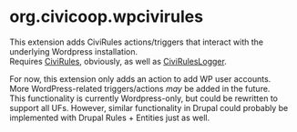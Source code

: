 org.civicoop.wpcivirules
========================

This extension adds CiviRules actions/triggers that interact with the underlying Wordpress installation.  
Requires [CiviRules](https://github.com/civicoop/org.civicoop.civirules), obviously, as well as [CiviRulesLogger](https://github.com/civicoop/org.civicoop.civiruleslogger).  

For now, this extension only adds an action to add WP user accounts.   
More WordPress-related triggers/actions *may* be added in the future.  
This functionality is currently Wordpress-only, but could be rewritten to support all UFs. However, similar functionality in Drupal could probably be implemented with Drupal Rules + Entities just as well.  
